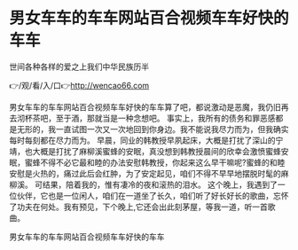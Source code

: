 # 男女车车的车车网站百合视频车车好快的车车
世间各种各样的爱之上我们中华民族历半

👉/观/看/入/口👉http://wencao66.com

男女车车的车车网站百合视频车车好快的车车算了吧，都说激动是恶魔，我仍旧再去沏杯茶吧，至于酒，那就当是一种念想吧。
事实上，我所有的债务和罪恶感都是无形的，我一直试图一次又一次地回到你身边。我不能说我尽力而为，但我确实每时每刻都在尽力而为。
早晨，同业的韩教授早夙起床，大概是打扰了深山的宁靖，也大概是打扰了麻柳溪蜜蜂的安眠，真没想到韩教授晨间的欣幸会激愤蜜蜂安眠，蜜蜂不得不必它最和睦的办法安慰韩教授，你起来这么早干嘛呢?蜜蜂的和睦安慰是火热的，痛过此后会红肿，为了安定起见，咱们不得不早早地摆脱时髦的麻柳溪。
可结果，陪着我的，惟有凄冷的夜和滚热的泪水。
这个晚上，我遇到了一位伙伴，它也是一位闲人，咱们在一道坐了长久，咱们听了好长好长的歌曲，忘怀了功夫在何处。我有预见，下个晚上,它还会出此刻茅屋，等我一道，听一首歌曲。

男女车车的车车网站百合视频车车好快的车车
